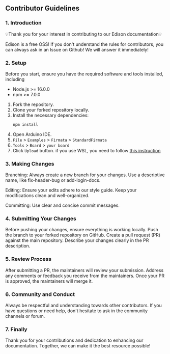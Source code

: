 ## Contributor Guidelines

### 1. Introduction

💡Thank you for your interest in contributing to our Edison documentation💡

Edison is a free OSS!
If you don't understand the rules for contributors, you can always ask in an Issue on Github!
We will answer it immediately!
### 2. Setup

Before you start, ensure you have the required software and tools installed, including 
- Node.js >= 16.0.0
- npm >= 7.0.0

1. Fork the repository.
2. Clone your forked repository locally.
3. Install the necessary dependencies: 
   ```bash
   npm install
   ```
4. Open Arduino IDE.
5. `File` > `Examples` > `Firmata` > `StandardFirmata`
6. `Tools` > `Board` > `your board`
7. Click `Upload` button.
if you use WSL, you need to follow [this instruction](/docs/Getting%20Started/How%20to%20WSL)
###   3. Making Changes
Branching: Always create a new branch for your changes. Use a descriptive name, like fix-header-bug or add-login-docs.

Editing: Ensure your edits adhere to our style guide. Keep your modifications clean and well-organized.

Committing: Use clear and concise commit messages.
### 4. Submitting Your Changes
Before pushing your changes, ensure everything is working locally.
Push the branch to your forked repository on GitHub.
Create a pull request (PR) against the main repository.
Describe your changes clearly in the PR description.
### 5. Review Process
After submitting a PR, the maintainers will review your submission.
Address any comments or feedback you receive from the maintainers.
Once your PR is approved, the maintainers will merge it.
### 6. Community and Conduct
Always be respectful and understanding towards other contributors.
If you have questions or need help, don't hesitate to ask in the community channels or forum.
### 7. Finally
Thank you for your contributions and dedication to enhancing our documentation. Together, we can make it the best resource possible!


